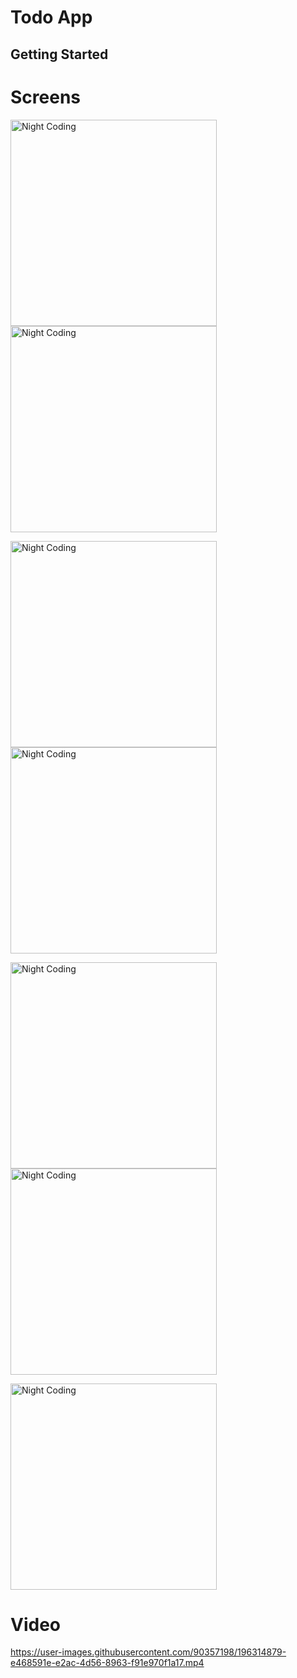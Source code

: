 # Todo App


## Getting Started

# Screens

<p>
<img alt="Night Coding" width="330" src="https://github.com/MFaramawy/Todo_Neumorphism/blob/master/assets/layout/Splash.png" align="center"/>
<img alt="Night Coding" width="330" src="https://github.com/MFaramawy/Todo_Neumorphism/blob/master/assets/layout/OnBoarding_1.png" align="center"/>
</p>

<p>
<img alt="Night Coding" width="330" src="https://github.com/MFaramawy/Todo_Neumorphism/blob/master/assets/layout/OnBoarding_2.png" align="center"/>
<img alt="Night Coding" width="330" src="https://github.com/MFaramawy/Todo_Neumorphism/blob/master/assets/layout/Task_Desgin.png" align="center"/>
</p>

<p>
<img alt="Night Coding" width="330" src="https://github.com/MFaramawy/Todo_Neumorphism/blob/master/assets/layout/Tasks_Screen.png" align="center"/>
<img alt="Night Coding" width="330" src="https://github.com/MFaramawy/Todo_Neumorphism/blob/master/assets/layout/Bottom_Sheet.png" align="center"/>
</p>

<p>
<img alt="Night Coding" width="330" src="https://github.com/MFaramawy/Todo_Neumorphism/blob/master/assets/layout/Add_Task.png" align="center"/>
</p>

# Video
<p>

https://user-images.githubusercontent.com/90357198/196314879-e468591e-e2ac-4d56-8963-f91e970f1a17.mp4
</p>
